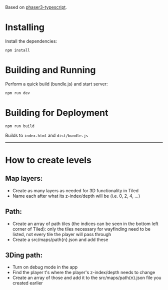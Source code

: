 Based on [phaser3-typescript](https://github.com/digitsensitive/phaser3-typescript/).

# Installing

Install the dependencies:

```
npm install
```

# Building and Running

Perform a quick build (bundle.js) and start server:

```
npm run dev
```

# Building for Deployment

```
npm run build
```

Builds to `index.html` and `dist/bundle.js`

------

# How to create levels

## Map layers:
* Create as many layers as needed for 3D functionality in Tiled
* Name each after what its z-index/depth will be (i.e. 0, 2, 4, ...)

## Path:
* Create an array of path tiles (the indices can be seen in the bottom left corner of Tiled): only the tiles necessary for wayfinding need to be listed, not every tile the player will pass through
* Create a src/maps/path{n}.json and add these


## 3Ding path:
* Turn on debug mode in the app
* Find the player t's where the player's z-index/depth needs to change
* Create an array of those and add it to the src/maps/path{n}.json file you created earlier
